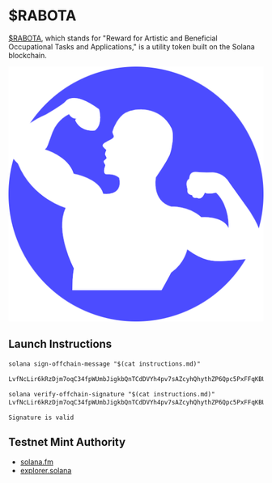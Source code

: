 # $RABOTA

[$RABOTA](https://prorobot.ai/introducing-rabota-the-useful-work-token-on-solana), which stands for "Reward for Artistic and Beneficial Occupational Tasks and Applications," is a utility token built on the Solana blockchain.

![PROROBOT](assets/rabotaToken.png)

## Launch Instructions

```stdin
solana sign-offchain-message "$(cat instructions.md)"
```

```stdout
LvfNcLir6kRzDjm7oqC34fpWUmbJigkbQnTCdDVYh4pv7sAZcyhQhythZP6Qpc5PxFFqKBUyM5ZHb33uYuRWRdr
```

```stdin
solana verify-offchain-signature "$(cat instructions.md)" LvfNcLir6kRzDjm7oqC34fpWUmbJigkbQnTCdDVYh4pv7sAZcyhQhythZP6Qpc5PxFFqKBUyM5ZHb33uYuRWRdr
```

```stdout
Signature is valid
```

## Testnet Mint Authority

- [solana.fm](https://solana.fm/address/rabpv2nxTLxdVv2SqzoevxXmSD2zaAmZGE79htseeeq/tokens?cluster=testnet-solana)
- [explorer.solana](https://explorer.solana.com/address/rabpv2nxTLxdVv2SqzoevxXmSD2zaAmZGE79htseeeq?cluster=testnet)
